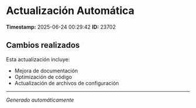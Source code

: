 # Actualización Automática

**Timestamp:** 2025-06-24 00:29:42
**ID:** 23702

## Cambios realizados

Esta actualización incluye:
- Mejora de documentación
- Optimización de código
- Actualización de archivos de configuración

---
*Generado automáticamente*
